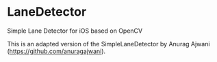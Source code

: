 # LaneDetector
Simple Lane Detector for iOS based on OpenCV

This is an adapted version of the SimpleLaneDetector by Anurag Ajwani (https://github.com/anuragajwani).
